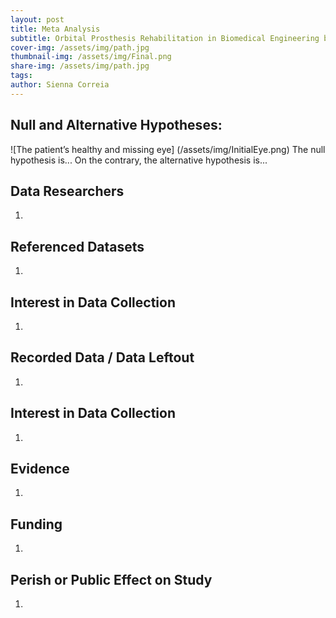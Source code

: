 ```yaml
---
layout: post
title: Meta Analysis
subtitle: Orbital Prosthesis Rehabilitation in Biomedical Engineering by Means of Computer Vision-Photogrammetry and 3D Prototyping
cover-img: /assets/img/path.jpg
thumbnail-img: /assets/img/Final.png
share-img: /assets/img/path.jpg
tags: 
author: Sienna Correia
---
```


## Null and Alternative Hypotheses:
![The patient’s healthy and missing eye] (/assets/img/InitialEye.png)
The null hypothesis is...
On the contrary, the alternative hypothesis is...

## Data Researchers
1. 

## Referenced Datasets
1.

## Interest in Data Collection
1.

## Recorded Data / Data Leftout
1. 

## Interest in Data Collection
1. 

## Evidence
1. 

## Funding
1. 

## Perish or Public Effect on Study
1. 
